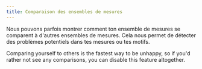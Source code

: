 ```yaml
---
title: Comparaison des ensembles de mesures
---
```


Nous pouvons parfois montrer comment ton ensemble de mesures se comparent à d'autres ensembles de mesures. Cela nous permet de détecter des problèmes potentiels dans tes mesures ou tes motifs.

Comparing yourself to others is the fastest way to be unhappy, so if you'd rather not see any comparisons, you can disable this feature altogether.
